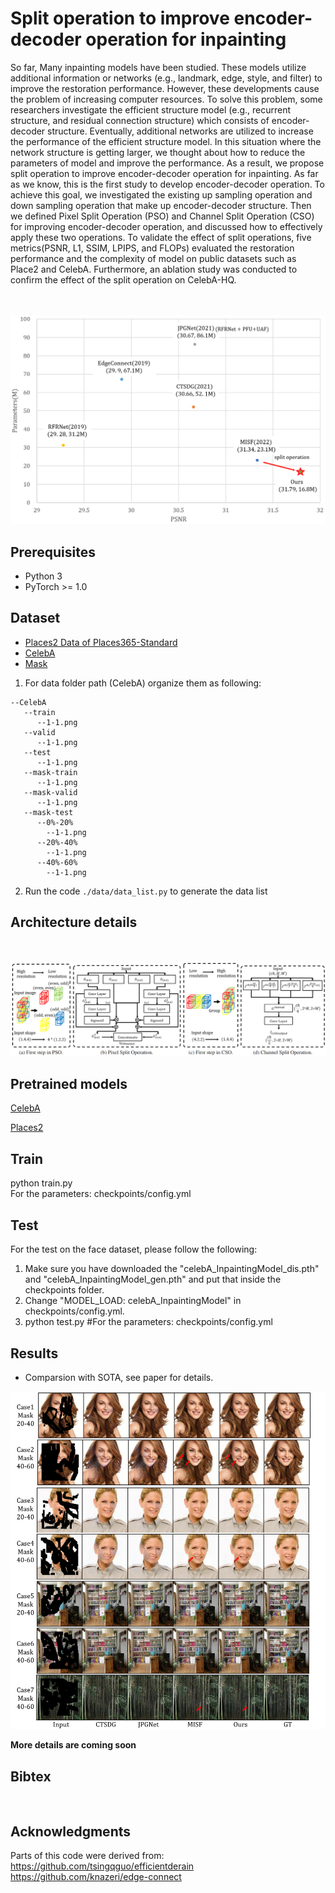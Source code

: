 # Split operation to improve encoder-decoder operation for inpainting

So far, Many inpainting models have been studied. These models utilize additional information or networks (e.g., landmark, edge, style, and filter) to improve the restoration performance. However, these developments cause the problem of increasing computer resources. To solve this problem, some researchers investigate the efficient structure model (e.g., recurrent structure, and residual connection structure) which consists of encoder-decoder structure. Eventually, additional networks are utilized to increase the performance of the efficient structure model.
In this situation where the network structure is getting larger, we thought about how to reduce the parameters of model and improve the performance. As a result, we propose split operation to improve encoder-decoder operation for inpainting. As far as we know, this is the first study to develop encoder-decoder operation. 
To achieve this goal, we investigated the existing up sampling operation and down sampling operation that make up encoder-decoder structure. Then we defined Pixel Split Operation (PSO) and Channel Split Operation (CSO) for improving encoder-decoder operation, and discussed how to effectively apply these two operations.
To validate the effect of split operations, five metrics(PSNR, L1, SSIM, LPIPS, and FLOPs) evaluated the restoration performance  and the complexity of model on public datasets such as Place2 and CelebA. Furthermore, an ablation study was conducted to confirm the effect of the split operation on CelebA-HQ.

<br><br>
![Framework](./images/intro.png)

## Prerequisites
- Python 3
- PyTorch >= 1.0

## Dataset

- [Places2 Data of Places365-Standard](http://places2.csail.mit.edu/download.html)
- [CelebA](https://mmlab.ie.cuhk.edu.hk/projects/CelebA.html)
- [Mask](https://nv-adlr.github.io/publication/partialconv-inpainting)

1. For data folder path (CelebA) organize them as following:

```shell
--CelebA
   --train
      --1-1.png
   --valid
      --1-1.png
   --test
      --1-1.png
   --mask-train
	  --1-1.png
   --mask-valid
      --1-1.png
   --mask-test
      --0%-20%
        --1-1.png
      --20%-40%
        --1-1.png
      --40%-60%
        --1-1.png
 ```

 2. Run the code  `./data/data_list.py` to generate the data list

## Architecture details

<br><br>
![Framework](./images/fig4.png)

## Pretrained models

[CelebA](https://drive.google.com/file/d/1AaO3x97GliNbEHCdWSS3dm9I9Ft224gd/view?usp=share_link)

[Places2](https://drive.google.com/file/d/1qGkTExDZ0TnJMZXO9P4ARDHf5dj9zATM/view?usp=share_link)

## Train

python train.py
<br>
For the parameters: checkpoints/config.yml

## Test

For the test on the face dataset, please follow the following:
1. Make sure you have downloaded the "celebA_InpaintingModel_dis.pth" and "celebA_InpaintingModel_gen.pth" and put that inside the checkpoints folder.
2. Change "MODEL_LOAD: celebA_InpaintingModel" in checkpoints/config.yml.
3. python test.py #For the parameters: checkpoints/config.yml


## Results

- Comparsion with SOTA, see paper for details.

![Framework](./images/fig5.png)


**More details are coming soon**

## Bibtex

```


```

## Acknowledgments
Parts of this code were derived from:<br>
https://github.com/tsingqguo/efficientderain <br>
https://github.com/knazeri/edge-connect
